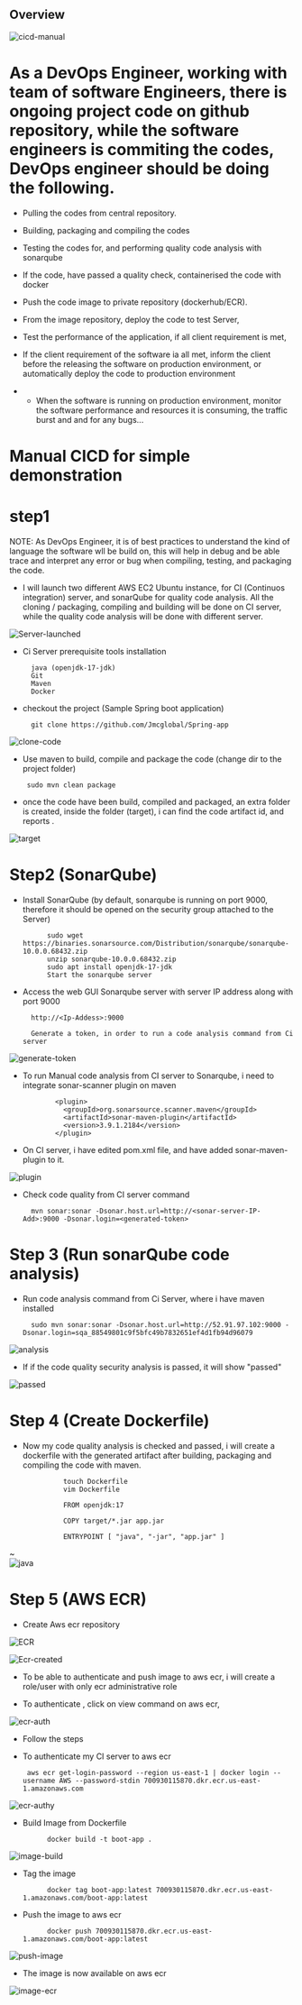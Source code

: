 
## Overview

![cicd-manual](https://user-images.githubusercontent.com/101070055/233744290-47f0460f-c264-42af-b3a8-1961a9a8a1a8.png)

# As a DevOps Engineer, working with team of software Engineers, there is ongoing project code on github repository, while the software engineers is commiting the codes, DevOps engineer should be doing the following.

- Pulling the codes from central repository.
    
- Building, packaging and compiling the codes
- Testing the codes for, and performing quality code analysis with sonarqube
- If the code, have passed a quality check, containerised the code with docker 
- Push the code image to private repository (dockerhub/ECR).
- From the image repository, deploy the code to test Server,
- Test the performance of the application, if all client requirement is met,
- If the client requirement of the software ia all met, inform the client before the releasing the software on production environment, or automatically deploy the code to production environment

 -   - When the software is running on production environment, monitor the software performance and resources it is consuming, the traffic burst and and for any bugs...

# Manual CICD for simple demonstration

# step1

NOTE: As DevOps Engineer, it is of best practices to understand the kind of language the software wll be build on, this will help in debug and be able  trace and interpret any error or bug when compiling, testing, and packaging the code.

- I will launch two different AWS EC2 Ubuntu instance, for CI (Continuos integration) server, and sonarQube for quality code analysis. All the cloning / packaging, compiling and building will be done on CI server, while the quality code analysis will be done with different server.

![Server-launched](https://user-images.githubusercontent.com/101070055/233749585-cfe50ae3-5dce-4745-85ee-e6dd30073bcc.png)

- Ci Server prerequisite tools installation

        java (openjdk-17-jdk)
        Git
        Maven
        Docker

- checkout the project (Sample Spring boot application)

        git clone https://github.com/Jmcglobal/Spring-app
        
![clone-code](https://user-images.githubusercontent.com/101070055/233749993-6440344f-5871-4d00-8c3b-43d121c5f41b.png)

- Use maven to build, compile and package the code (change dir to the project folder)

       sudo mvn clean package
       
- once the code have been build, compiled and packaged, an extra folder is created, inside the folder (target), i can find the code artifact id, and reports . 

![target](https://user-images.githubusercontent.com/101070055/233750868-7f39f48e-ca14-428c-ac99-ca308562406a.png)

# Step2 (SonarQube)

- Install SonarQube (by default, sonarqube is running on port 9000, therefore it should be opened on the security group attached to the Server)

            sudo wget https://binaries.sonarsource.com/Distribution/sonarqube/sonarqube-10.0.0.68432.zip
            unzip sonarqube-10.0.0.68432.zip
            sudo apt install openjdk-17-jdk
            Start the sonarqube server

- Access the web GUI Sonarqube server with server IP address along with port 9000
    
        http://<Ip-Addess>:9000

        Generate a token, in order to run a code analysis command from Ci server
        
![generate-token](https://user-images.githubusercontent.com/101070055/233754468-66342b55-ec44-4e0f-be52-f49df37129c4.png)
  
- To run Manual code analysis from CI server to Sonarqube, i need to integrate sonar-scanner plugin on maven

              <plugin>
                <groupId>org.sonarsource.scanner.maven</groupId>
                <artifactId>sonar-maven-plugin</artifactId>
                <version>3.9.1.2184</version>
              </plugin>

- On CI server, i have edited pom.xml file, and have added sonar-maven-plugin to it.

![plugin](https://user-images.githubusercontent.com/101070055/233752454-ef170a06-481d-4bf7-b124-0cc04b01f2af.png)

- Check code quality from CI server command

        mvn sonar:sonar -Dsonar.host.url=http://<sonar-server-IP-Add>:9000 -Dsonar.login=<generated-token>
        
# Step 3 (Run sonarQube code analysis)

- Run code analysis command from Ci Server, where i have maven installed

        sudo mvn sonar:sonar -Dsonar.host.url=http://52.91.97.102:9000 -Dsonar.login=sqa_88549801c9f5bfc49b7832651ef4d1fb94d96079

![analysis](https://user-images.githubusercontent.com/101070055/233754916-b4430b73-d695-4a2b-b406-762310bde634.png)

- If if the code quality security analysis is passed, it will show "passed"
 
 ![passed](https://user-images.githubusercontent.com/101070055/233755000-5bf72c13-d49d-4865-831c-b9be4b47127b.png)

# Step 4 (Create Dockerfile)

- Now my code quality analysis is checked and passed, i will create a dockerfile with the generated artifact after building, packaging and compiling the code with maven.

                touch Dockerfile
                vim Dockerfile

                FROM openjdk:17

                COPY target/*.jar app.jar

                ENTRYPOINT [ "java", "-jar", "app.jar" ]
~                                           
![java](https://user-images.githubusercontent.com/101070055/233755379-12f82f1e-1b10-4bb0-bcbc-003880174ff1.png)

# Step 5 (AWS ECR)

- Create Aws ecr repository

![ECR](https://user-images.githubusercontent.com/101070055/233755812-236bf0cf-820d-482f-b229-0ab3b9711243.png)

![Ecr-created](https://user-images.githubusercontent.com/101070055/233755821-5de8d0f5-26d3-4257-8c26-a4f5e7dc0792.png)

- To be able to authenticate and push image to aws ecr, i will create a role/user with only ecr administrative role

- To authenticate , click on view command on aws ecr, 

![ecr-auth](https://user-images.githubusercontent.com/101070055/233756614-23717159-7bf7-46b3-a891-5551ef446a39.png)

- Follow the steps 

- To authenticate my CI server to aws ecr

       aws ecr get-login-password --region us-east-1 | docker login --username AWS --password-stdin 700930115870.dkr.ecr.us-east-1.amazonaws.com
       
![ecr-authy](https://user-images.githubusercontent.com/101070055/233756897-1eae0b54-3d69-42a7-bd9d-3f44320507f8.png)
       
- Build Image from Dockerfile

            docker build -t boot-app .

![image-build](https://user-images.githubusercontent.com/101070055/233756955-064013a2-bc8f-4a11-a62d-39a7aed58978.png)

- Tag the image

            docker tag boot-app:latest 700930115870.dkr.ecr.us-east-1.amazonaws.com/boot-app:latest
            
- Push the image to aws ecr

            docker push 700930115870.dkr.ecr.us-east-1.amazonaws.com/boot-app:latest 
            
![push-image](https://user-images.githubusercontent.com/101070055/233757079-77464918-1bd3-4b48-8ea8-e2d6be073d60.png)

- The image is now available on aws ecr

![image-ecr](https://user-images.githubusercontent.com/101070055/233757646-be75c8cf-e33f-410d-b946-d4584fdb7764.png)

